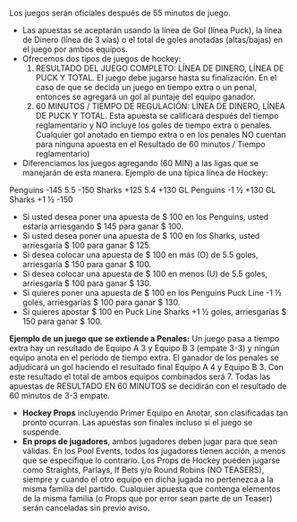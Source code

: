 Los juegos serán oficiales después de 55 minutos de juego.

- Las apuestas se aceptarán usando la línea de Gol (línea Puck), la línea de Dinero (línea de 3 vías) o el total de goles anotadas (altas/bajas) en el juego por ambos equipos.
- Ofrecemos dos tipos de juegos de hockey:
    1. RESULTADO DEL JUEGO COMPLETO: LÍNEA DE DINERO, LÍNEA DE PUCK Y TOTAL. El juego debe jugarse hasta su finalización. En el caso de que se decida un juego en tiempo extra o un penal, entonces se agregará un gol al puntaje del equipo ganador.
    2. 60 MINUTOS / TIEMPO DE REGULACIÓN: LÍNEA DE DINERO, LÍNEA DE PUCK Y TOTAL. Esta apuesta se calificará después del tiempo reglamentario y NO incluye los goles de tiempo extra o penales. Cualquier gol anotado en tiempo extra o en los penales NO cuentan para ninguna apuesta en el Resultado de 60 minutos / Tiempo reglamentario)
- Diferenciamos los juegos agregando (60 MIN) a las ligas que se manejarán de esta manera.
Ejemplo de una típica línea de Hockey:

Penguins -145 5.5 -150
Sharks +125 5.4 +130
GL Penguins -1 ½ +130
GL Sharks +1 ½ -150

- Si usted desea poner una apuesta de $ 100 en los Penguins, usted estaría arriesgando $ 145 para ganar $ 100.
- Si usted desea poner una apuesta de $ 100 en los Sharks, usted arriesgaría $ 100 para ganar $ 125.
- Si desea colocar una apuesta de $ 100 en más (O) de 5.5 goles, arriesgaría $ 150 para ganar $ 100.
- Si desea colocar una apuesta de $ 100 en menos (U) de 5.5 goles, arriesgaría $ 100 para ganar $ 130.
- Si quieres poner una apuesta de $ 100 en los Penguins Puck Line -1 ½ goles, arriesgarías $ 100 para ganar $ 130.
- Si quieres apostar $ 100 en Puck Line Sharks +1 ½ goles, arriesgarías $ 150 para ganar $ 100.

**Ejemplo de un juego que se extiende a Penales:** Un juego pasa a tiempo extra hay un resultado de Equipo A 3 y Equipo B 3 (empate 3-3) y ningún equipo anota en el período de tiempo extra. El ganador de los penales se adjudicará un gol haciendo el resultado final Equipo A 4 y Equipo B 3. Con este resultado el total de ambos equipos combinados será 7. Todas las apuestas de RESULTADO EN 60 MINUTOS se decidirán con el resultado de 60 minutos de 3-3 empate.

- **Hockey Props** incluyendo Primer Equipo en Anotar, son clasificadas tan pronto ocurran. Las apuestas son finales incluso si el juego se suspende.
- **En props de jugadores**, ambos jugadores deben jugar para que sean válidas. En los Pool Events, todos los jugadores tienen acción, a menos que se especifique lo contrario. Los Props de Hockey pueden jugarse como Straights, Parlays, If Bets y/o Round Robins (NO TEASERS), siempre y cuando el otro equipo en dicha jugada no pertenezca a la misma familia del partido. Cualquier apuesta que contenga elementos de la misma familia (o Props que por error sean parte de un Teaser) serán canceladas sin previo aviso.

